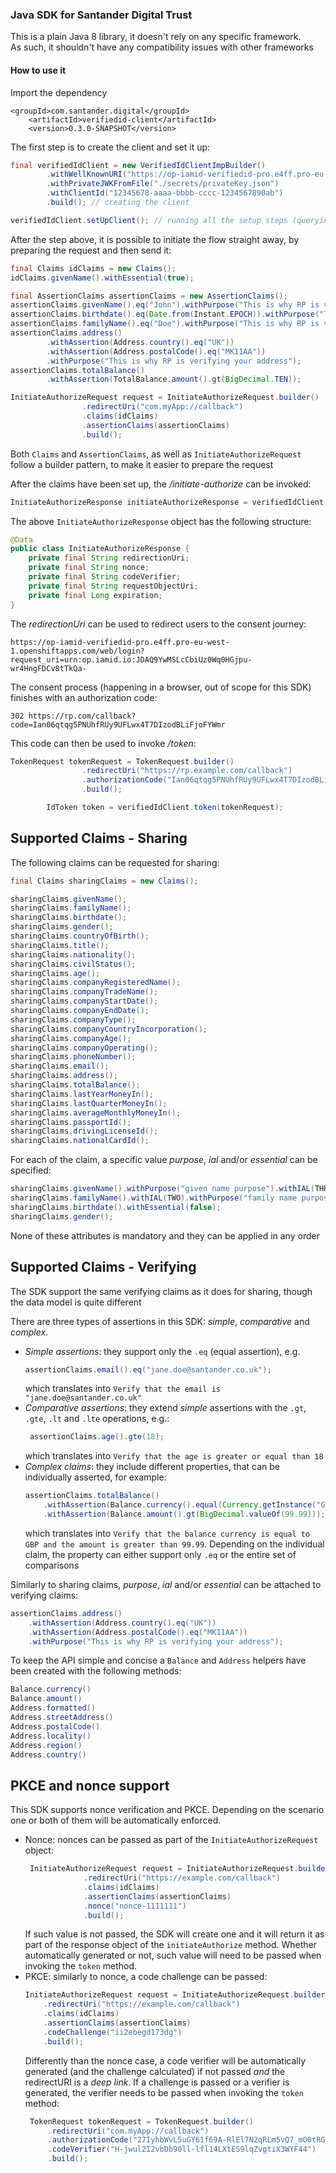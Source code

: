 ### Java SDK for Santander Digital Trust

This is a plain Java 8 library, it doesn't rely on any specific framework. <br>
As such, it shouldn't have any compatibility issues with other frameworks

#### How to use it

Import the dependency
```
<groupId>com.santander.digital</groupId>
    <artifactId>verifiedid-client</artifactId>
    <version>0.3.0-SNAPSHOT</version>
```

The first step is to create the client and set it up:

```java
final verifiedIdClient = new VerifiedIdClientImpBuilder()
        .withWellKnownURI("https://op-iamid-verifiedid-pro.e4ff.pro-eu-west-1.openshiftapps.com/.well-known/openid-configuration")
        .withPrivateJWKFromFile("./secrets/privateKey.json")
        .withClientId("12345678-aaaa-bbbb-cccc-1234567890ab")
        .build(); // creating the client

verifiedIdClient.setUpClient(); // running all the setup steps (querying the well-known endpoint and storing the public jwks)
```

After the step above, it is possible to initiate the flow straight away, by preparing the request and then send it:

```java
final Claims idClaims = new Claims();
idClaims.givenName().withEssential(true);

final AssertionClaims assertionClaims = new AssertionClaims();
assertionClaims.givenName().eq("John").withPurpose("This is why RP is verifying your name");
assertionClaims.birthdate().eq(Date.from(Instant.EPOCH)).withPurpose("This is why RP is verifying your DOB");
assertionClaims.familyName().eq("Doe").withPurpose("This is why RP is verifying your surname");
assertionClaims.address()
        .withAssertion(Address.country().eq("UK"))
        .withAssertion(Address.postalCode().eq("MK11AA"))
        .withPurpose("This is why RP is verifying your address");
assertionClaims.totalBalance()
        .withAssertion(TotalBalance.amount().gt(BigDecimal.TEN));

InitiateAuthorizeRequest request = InitiateAuthorizeRequest.builder()
                .redirectUri("com.myApp://callback")
                .claims(idClaims)
                .assertionClaims(assertionClaims)
                .build();
```

Both ```Claims``` and ```AssertionClaims```, as well as ```InitiateAuthorizeRequest``` follow a builder pattern, to make it easier to prepare the request

After the claims have been set up, the _/initiate-authorize_ can be invoked:

```java
InitiateAuthorizeResponse initiateAuthorizeResponse = verifiedIdClient.initiateAuthorize(request);
```

The above ```InitiateAuthorizeResponse``` object has the following structure:

```java
@Data
public class InitiateAuthorizeResponse {
    private final String redirectionUri;
    private final String nonce;
    private final String codeVerifier;
    private final String requestObjectUri;
    private final Long expiration;
}
```

The _redirectionUri_ can be used to redirect users to the consent journey:
```
https://op-iamid-verifiedid-pro.e4ff.pro-eu-west-1.openshiftapps.com/web/login?request_uri=urn:op.iamid.io:JDAQ9YwMSLcCbiUz0Wq0HGjpu-wr4HngFDCv8tTkQa-
```
The consent process (happening in a browser, out of scope for this SDK) finishes with an authorization code:
```
302 https://rp.com/callback?code=Ian06qtqg5PNUhfRUy9UFLwx4T7DIzodBLiFjoFYWmr
```
This code can then be used to invoke _/token_:

```java
TokenRequest tokenRequest = TokenRequest.builder()
                .redirectUri("https://rp.example.com/callback")
                .authorizationCode("Ian06qtqg5PNUhfRUy9UFLwx4T7DIzodBLiFjoFYWmr")
                .build();

        IdToken token = verifiedIdClient.token(tokenRequest);
```

## Supported Claims - Sharing
The following claims can be requested for sharing:
```java
final Claims sharingClaims = new Claims();

sharingClaims.givenName();
sharingClaims.familyName();
sharingClaims.birthdate();
sharingClaims.gender();
sharingClaims.countryOfBirth();
sharingClaims.title();
sharingClaims.nationality();
sharingClaims.civilStatus();
sharingClaims.age();
sharingClaims.companyRegisteredName();
sharingClaims.companyTradeName();
sharingClaims.companyStartDate();
sharingClaims.companyEndDate();
sharingClaims.companyType();
sharingClaims.companyCountryIncorporation();
sharingClaims.companyAge();
sharingClaims.companyOperating();
sharingClaims.phoneNumber();
sharingClaims.email();
sharingClaims.address();
sharingClaims.totalBalance();
sharingClaims.lastYearMoneyIn();
sharingClaims.lastQuarterMoneyIn();
sharingClaims.averageMonthlyMoneyIn();
sharingClaims.passportId();
sharingClaims.drivingLicenseId();
sharingClaims.nationalCardId();
```

For each of the claim, a specific value _purpose_, _ial_ and/or _essential_ can be specified:
```java
sharingClaims.givenName().withPurpose("given name purpose").withIAL(THREE).withEssential(true);
sharingClaims.familyName().withIAL(TWO).withPurpose("family name purpose");
sharingClaims.birthdate().withEssential(false);
sharingClaims.gender();
```
None of these attributes is mandatory and they can be applied in any order

## Supported Claims - Verifying

The SDK support the same verifying claims as it does for sharing, though the data model is quite different

There are three types of assertions in this SDK: _simple_, _comparative_ and _complex_.
 * *Simple assertions*:  they support only the ``.eq`` (equal assertion), e.g.
    ```java
    assertionClaims.email().eq("jane.doe@santander.co.uk");
    ```
   which translates into ``Verify that the email is "jane.doe@santander.co.uk"``
 * *Comparative assertions*: they extend _simple_ assertions with the ``.gt``, ``.gte``, ``.lt`` and ``.lte`` operations, e.g.:
   ```java
    assertionClaims.age().gte(18);
    ``` 
   which translates into ``Verify that the age is greater or equal than 18``
 * *Complex claims*: they include different properties, that can be individually asserted, for example:
    ```java
    assertionClaims.totalBalance()
        .withAssertion(Balance.currency().equal(Currency.getInstance("GBP")))
        .withAssertion(Balance.amount().gt(BigDecimal.valueOf(99.99)));
    ```
   which translates into ``Verify that the balance currency is equal to GBP and the amount is greater than 99.99``. 
   Depending on the individual claim, the property can either support only ``.eq`` or the entire set of comparisons 

Similarly to sharing claims, _purpose_, _ial_ and/or _essential_ can be attached to verifying claims:
```java
assertionClaims.address()
    .withAssertion(Address.country().eq("UK"))
    .withAssertion(Address.postalCode().eq("MK11AA"))
    .withPurpose("This is why RP is verifying your address");
```

To keep the API simple and concise a ``Balance`` and ``Address`` helpers have been created with the following methods:
```java
Balance.currency()
Balance.amount()
Address.formatted() 
Address.streetAddress()
Address.postalCode()
Address.locality()
Address.region()
Address.country()
```

## PKCE and nonce support
This SDK supports nonce verification and PKCE. Depending on the scenario one or both of them will be automatically enforced.
* Nonce: nonces can be passed as part of the ``InitiateAuthorizeRequest`` object:
   ```java
    InitiateAuthorizeRequest request = InitiateAuthorizeRequest.builder()
                .redirectUri("https://example.com/callback")
                .claims(idClaims)
                .assertionClaims(assertionClaims)
                .nonce("nonce-1111111")
                .build();
    ```
    If such value is not passed, the SDK will create one and it will return it as part of the response object of the ``initiateAuthorize`` method.
    Whether automatically generated or not, such value will need to be passed when invoking the ``token`` method.
 * PKCE: similarly to nonce, a code challenge can be passed:
   ```java
   InitiateAuthorizeRequest request = InitiateAuthorizeRequest.builder()
       .redirectUri("https://example.com/callback")
       .claims(idClaims)
       .assertionClaims(assertionClaims)
       .codeChallenge("ii2ebegd173dg")
       .build();
   ```
   Differently than the nonce case, a code verifier will be automatically generated (and the challenge calculated) if not passed *and* the redirectURI is a _deep link_. 
   If a challenge is passed or a verifier is generated, the verifier needs to be passed when invoking the ``token`` method:
   ```java
    TokenRequest tokenRequest = TokenRequest.builder()
        .redirectUri("com.myApp://callback")
        .authorizationCode("27IyhbWvL5uGY61f69A-RlEl7N2qRLm5vQ7_mO0tRGH")
        .codeVerifier("H-jwul2I2vbDb90ll-lfl14LXtES9lqZvgtiX3WYF44")
        .build();
    ```




